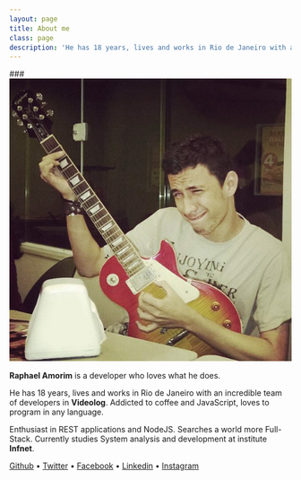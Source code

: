 ```yaml
---
layout: page
title: About me
class: page
description: 'He has 18 years, lives and works in Rio de Janeiro with an incredible team of developers in Videolog. Addicted to coffee and JavaScript, loves to program in any language.'
---
```


###<img src='/assets/images/rapha.jpg' />

**Raphael Amorim** is a developer who loves what he does.

He has 18 years, lives and works in Rio de Janeiro with an incredible team of developers in **Videolog**. Addicted to coffee and JavaScript, loves to program in any language.

Enthusiast in REST applications and NodeJS. Searches a world more Full-Stack.
Currently studies System analysis and development at institute **Infnet**.

<p class="social-links">
	<a href="https://github.com/raphamorim" target="_blank">Github</a> •
	<a href="https://twitter.com/oitoqueijos" target="_blank">Twitter</a> •
	<a href="https://www.facebook.com/hugoraphael" target="_blank">Facebook</a> •
	<a href="http://www.linkedin.com/in/hugoraphael" target="_blank">Linkedin</a> •
	<a href="http://instagram.com/rapha2morim" target="_blank">Instagram</a>
</p>
